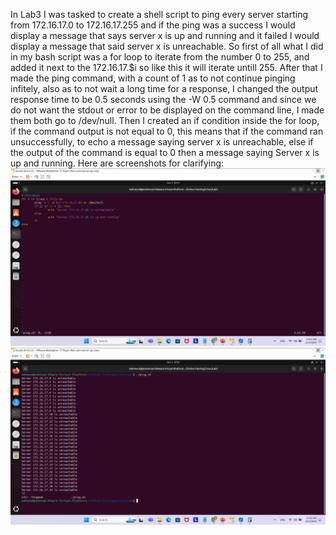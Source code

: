 In Lab3 I was tasked to create a shell script to ping every server starting from 172.16.17.0 to 172.16.17.255 and if the ping was a success I would display a message that says server x is up and running and it failed I would display a message that said server x is unreachable.
So first of all what I did in my bash script was a for loop to iterate from the number 0 to 255, and added it next to the 172.16.17.$i so like this it will iterate untill 255.
After that I made the ping command, with a count of 1 as to not continue pinging infitely, also as to not wait a long time for a response, I changed the output response time to be 0.5 seconds using the -W 0.5 command and since we do not want the stdout or error to be displayed on the command line, I made them both go to /dev/null.
Then I created an if condition inside the for loop, if the command output is not equal to 0, this means that if the command ran unsuccessfully, to echo a message saying server x is unreachable, else if the output of the command is equal to 0 then a message saying Server x is up and running.
Here are screenshots for clarifying:
![Screenshot](./screenshots/Screenshot1.png)
![Screenshot](./screenshots/Screenshot2.png)

